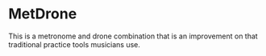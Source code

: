 # MetDrone
This is a metronome and drone combination that is an improvement on that traditional practice tools musicians use.
